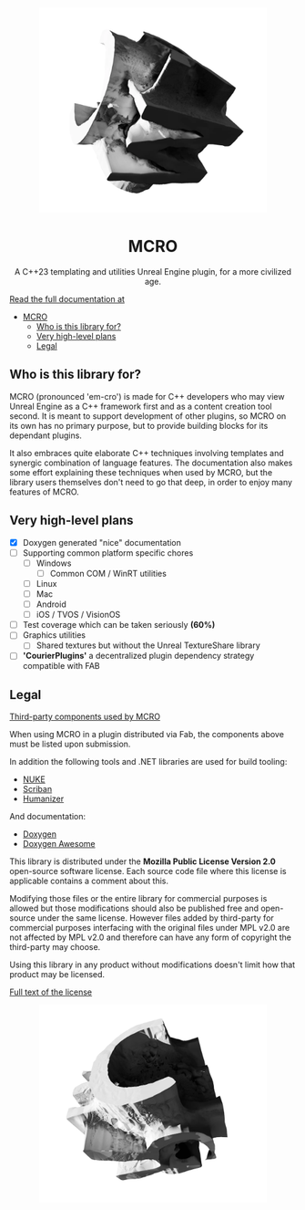 <div align="center">

<a href="https://mcro.de/mcro"><img src="Docs/Images/proto-logo-0.webp" width=400 /></a>

# MCRO
A C++23 templating and utilities Unreal Engine plugin, for a more civilized age.

</div>

[Read the full documentation at](https://mcro.de/mcro)

- [MCRO](#mcro)
  - [Who is this library for?](#who-is-this-library-for)
  - [Very high-level plans](#very-high-level-plans)
  - [Legal](#legal)

## Who is this library for?

MCRO (pronounced 'em-cro') is made for C++ developers who may view Unreal Engine as a C++ framework first and as a content creation tool second. It is meant to support development of other plugins, so MCRO on its own has no primary purpose, but to provide building blocks for its dependant plugins.

It also embraces quite elaborate C++ techniques involving templates and synergic combination of language features. The documentation also makes some effort explaining these techniques when used by MCRO, but the library users themselves don't need to go that deep, in order to enjoy many features of MCRO.

## Very high-level plans

* [X] Doxygen generated "nice" documentation
* [ ] Supporting common platform specific chores
  * [ ] Windows
    * [ ] Common COM / WinRT utilities
  * [ ] Linux
  * [ ] Mac
  * [ ] Android
  * [ ] iOS / TVOS / VisionOS
* [ ] Test coverage which can be taken seriously **(60%)**
* [ ] Graphics utilities
  * [ ] Shared textures but without the Unreal TextureShare library
* [ ] **'CourierPlugins'** a decentralized plugin dependency strategy compatible with FAB

## Legal
[Third-party components used by MCRO](https://mcro.de/mcro/da/dfb/Attribution.html)

When using MCRO in a plugin distributed via Fab, the components above must be listed upon submission.

In addition the following tools and .NET libraries are used for build tooling:

* [NUKE](https://nuke.build)
* [Scriban](https://github.com/scriban/scriban)
* [Humanizer](https://github.com/Humanizr/Humanizer)

And documentation:

* [Doxygen](https://www.doxygen.nl/index.html)
* [Doxygen Awesome](https://jothepro.github.io/doxygen-awesome-css/)

This library is distributed under the **Mozilla Public License Version 2.0** open-source software license. Each source code file where this license is applicable contains a comment about this.

Modifying those files or the entire library for commercial purposes is allowed but those modifications should also be published free and open-source under the same license. However files added by third-party for commercial purposes interfacing with the original files under MPL v2.0 are not affected by MPL v2.0 and therefore can have any form of copyright the third-party may choose.

Using this library in any product without modifications doesn't limit how that product may be licensed.

[Full text of the license](LICENSE)

<div align="center">

<img src="Docs/Images/proto-logo-1.webp" width=400 />

</div>
